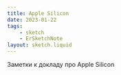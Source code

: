```yaml
---
title: Apple Silicon
date: 2023-01-22
tags:
    - sketch
    - ErSketchNote
layout: sketch.liquid
---
```


Заметки к докладу про Apple Silicon
